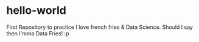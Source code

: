 # hello-world
First Repository to practice
I love french fries & Data Science. Should I say then I'mma Data Fries! :p
